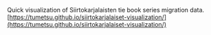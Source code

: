 Quick visualization of Siirtokarjalaisten tie book series migration data.
[https://tumetsu.github.io/siirtokarjalaiset-visualization/](https://tumetsu.github.io/siirtokarjalaiset-visualization/)
